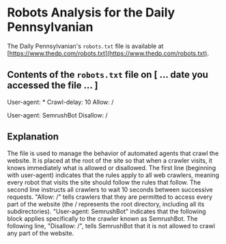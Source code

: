# Robots Analysis for the Daily Pennsylvanian

The Daily Pennsylvanian's `robots.txt` file is available at
[https://www.thedp.com/robots.txt](https://www.thedp.com/robots.txt).

## Contents of the `robots.txt` file on [ ... date you accessed the file ... ]


User-agent: *
Crawl-delay: 10
Allow: /

User-agent: SemrushBot
Disallow: /


## Explanation

The file is used to manage the behavior of automated agents that crawl the website.
It is placed at the root of the site so that when a crawler visits, it knows immediately what is allowed or disallowed.
The first line (beginning with user-agent) indicates that the rules apply to all web crawlers,
meaning every robot that visits the site should follow the rules that follow. The second line instructs all crawlers to wait 10 seconds between successive requests.
"Allow: /" tells crawlers that they are permitted to access every part of the website (the / represents the root directory, including all its subdirectories). "User-agent: SemrushBot"
indicates that the following block applies specifically to the crawler known as SemrushBot. The following line, "Disallow: /", tells SemrushBot that 
it is not allowed to crawl any part of the website.
